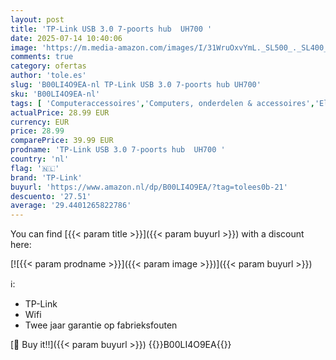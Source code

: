 ```yaml
---
layout: post
title: 'TP-Link USB 3.0 7-poorts hub  UH700 '
date: 2025-07-14 10:40:06
image: 'https://m.media-amazon.com/images/I/31WruOxvYmL._SL500_._SL400_.jpg'
comments: true
category: ofertas
author: 'tole.es'
slug: 'B00LI4O9EA-nl TP-Link USB 3.0 7-poorts hub UH700'
sku: 'B00LI4O9EA-nl'
tags: [ 'Computeraccessoires','Computers, onderdelen & accessoires','Elektronica','Laptop accessoires','Laptop standaards','USB-hubs','tp-link','🇳🇱', ]
actualPrice: 28.99 EUR
currency: EUR
price: 28.99
comparePrice: 39.99 EUR
prodname: 'TP-Link USB 3.0 7-poorts hub  UH700 '
country: 'nl'
flag: '🇳🇱'
brand: 'TP-Link'
buyurl: 'https://www.amazon.nl/dp/B00LI4O9EA/?tag=tolees0b-21'
descuento: '27.51'
average: '29.4401265822786'
---
```


You can find [{{< param title >}}]({{< param buyurl >}}) with a discount here:

[![{{< param prodname >}}]({{< param image >}})]({{< param buyurl >}})

ℹ️:

- TP-Link
- Wifi
- Twee jaar garantie op fabrieksfouten

[🛒 Buy it!!]({{< param buyurl >}})
{{<world>}}B00LI4O9EA{{</world>}}
